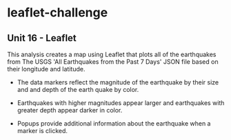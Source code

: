 # leaflet-challenge
## Unit 16 - Leaflet


This analysis creates a map using Leaflet that plots all of the earthquakes from The USGS 'All Earthquakes from the Past 7 Days' JSON file based on their longitude and latitude.


* The data markers reflect the magnitude of the earthquake by their size and and depth of the earth quake by color. 

* Earthquakes with higher magnitudes appear larger and earthquakes with greater depth appear darker in color.

* Popups provide additional information about the earthquake when a marker is clicked.


